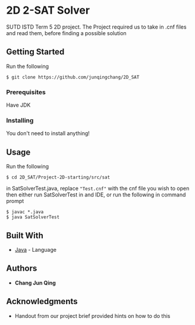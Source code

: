 # 2D 2-SAT Solver

SUTD ISTD Term 5 2D project.
The Project required us to take in .cnf files and read them, before finding a possible solution

## Getting Started

Run the following
```
$ git clone https://github.com/junqingchang/2D_SAT
```

### Prerequisites

Have JDK

### Installing

You don't need to install anything!

## Usage

Run the following
```
$ cd 2D_SAT/Project-2D-starting/src/sat
```
in SatSolverTest.java, replace ```"Test.cnf"``` with the cnf file you wish to open
then either run SatSolverTest in and IDE, or run the following in command prompt
```
$ javac *.java
$ java SatSolverTest
```

## Built With

* [Java](https://www.java.com/en/) - Language

## Authors

* **Chang Jun Qing**

## Acknowledgments

* Handout from our project brief provided hints on how to do this
